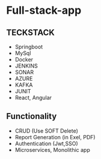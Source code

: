 # Full-stack-app

## TECKSTACK

- Springboot 
- MySql
- Docker
- JENKINS
- SONAR
- AZURE
- KAFKA
- JUNIT
- React, Angular

## Functionality

- CRUD (Use SOFT Delete)
- Report Generation (in Exel, PDF)
- Authentication (Jwt,SSO)
- Microservices, Monolithic app




